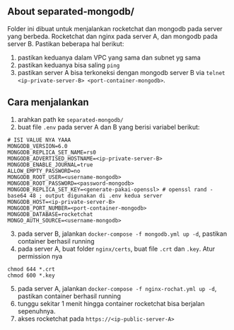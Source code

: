 ## About separated-mongodb/

Folder ini dibuat untuk menjalankan rocketchat dan mongodb pada server yang berbeda. Rocketchat dan nginx pada server A, dan mongodb pada server B. Pastikan beberapa hal berikut:

1. pastikan keduanya dalam VPC yang sama dan subnet yg sama
2. pastikan keduanya bisa saling `ping` 
3. pastikan server A bisa terkoneksi dengan mongodb server B via `telnet <ip-private-server-B> <port-container-mongodb>`.

## Cara menjalankan 

1. arahkan path ke `separated-mongodb/`
2. buat file `.env` pada server A dan B yang berisi variabel berikut:
```
# ISI VALUE NYA YAAA
MONGODB_VERSION=6.0
MONGODB_REPLICA_SET_NAME=rs0
MONGODB_ADVERTISED_HOSTNAME=<ip-private-server-B>
MONGODB_ENABLE_JOURNAL=true
ALLOW_EMPTY_PASSWORD=no
MONGODB_ROOT_USER=<username-mongodb>
MONGODB_ROOT_PASSWORD=<password-mongodb>
MONGODB_REPLICA_SET_KEY=<generate-pakai-openssl> # openssl rand -base64 48 ; output digunakan di .env kedua server
MONGODB_HOST=<ip-private-server-B> 
MONGODB_PORT_NUMBER=<port-container-mongodb>
MONGODB_DATABASE=rocketchat
MONGO_AUTH_SOURCE=<username-mongodb>
```
3. pada server B, jalankan `docker-compose -f mongodb.yml up -d`, pastikan container berhasil running
4. pada server A, buat folder `nginx/certs`, buat file `.crt` dan `.key`. Atur permission nya 
```
chmod 644 *.crt
chmod 600 *.key
```
5. pada server A, jalankan `docker-compose -f nginx-rochat.yml up -d`, pastikan container berhasil running
6. tunggu sekitar 1 menit hingga container rocketchat bisa berjalan sepenuhnya. 
7. akses rocketchat pada `https://<ip-public-server-A>`
